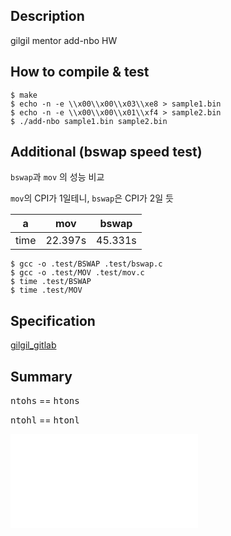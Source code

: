 ## Description
gilgil mentor add-nbo HW

## How to compile & test
```
$ make
$ echo -n -e \\x00\\x00\\x03\\xe8 > sample1.bin
$ echo -n -e \\x00\\x00\\x01\\xf4 > sample2.bin
$ ./add-nbo sample1.bin sample2.bin
```

## Additional (bswap speed test)
`bswap`과 `mov` 의 성능 비교

`mov`의 CPI가 1일테니, `bswap`은 CPI가 2일 듯

|a|mov|bswap|
|-|-|-|
|time|22.397s|45.331s| 

```
$ gcc -o .test/BSWAP .test/bswap.c
$ gcc -o .test/MOV .test/mov.c
$ time .test/BSWAP
$ time .test/MOV
```

## Specification
[gilgil_gitlab](https://gitlab.com/gilgil/sns/-/wikis/byte-order/report)

## Summary
<kbd>ntohs</kbd> == <kbd>htons</kbd>

<kbd>ntohl</kbd> == <kbd>htonl</kbd>

![result](.test/netinet_in.h)

